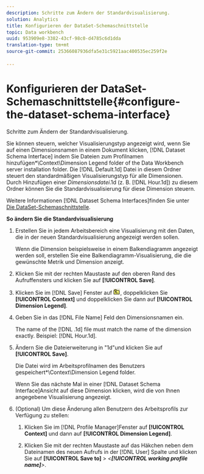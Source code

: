 ```yaml
---
description: Schritte zum Ändern der Standardvisualisierung.
solution: Analytics
title: Konfigurieren der DataSet-Schemaschnittstelle
topic: Data workbench
uuid: 953909e8-3382-43cf-98c0-d4785c6d1dda
translation-type: tm+mt
source-git-commit: 25366087936dfa5e31c5921aac400535ec259f2e

---
```



# Konfigurieren der DataSet-Schemaschnittstelle{#configure-the-dataset-schema-interface}

Schritte zum Ändern der Standardvisualisierung.

Sie können steuern, welcher Visualisierungstyp angezeigt wird, wenn Sie auf einen Dimensionsnamen in einem Dokument klicken, [!DNL Dataset Schema Interface] indem Sie Dateien zum Profilnamen hinzufügen\*\Context\Dimension Legend folder of the Data Workbench server installation folder. Die [!DNL Default.1d] Datei in diesem Ordner steuert den standardmäßigen Visualisierungstyp für alle Dimensionen. Durch Hinzufügen einer *Dimensionsdatei*.1d (z. B. [!DNL Hour.1d]) zu diesem Ordner können Sie die Standardvisualisierung für diese Dimension steuern.

Weitere Informationen [!DNL Dataset Schema Interfaces]finden Sie unter [Die DataSet-Schemaschnittstelle](../../../home/c-get-started/c-admin-intrf/c-dtst-sch-intrf.md#concept-e147b3a5b542453ca2b121e1c85bb175).

**So ändern Sie die Standardvisualisierung**

1. Erstellen Sie in jedem Arbeitsbereich eine Visualisierung mit den Daten, die in der neuen Standardvisualisierung angezeigt werden sollen.

   Wenn die Dimension beispielsweise in einem Balkendiagramm angezeigt werden soll, erstellen Sie eine Balkendiagramm-Visualisierung, die die gewünschte Metrik und Dimension anzeigt.

1. Klicken Sie mit der rechten Maustaste auf den oberen Rand des Aufruffensters und klicken Sie auf **[!UICONTROL Save]**.
1. Klicken Sie im [!DNL Save] Fenster auf ![](assets/btn_folder_up.png), doppelklicken Sie **[!UICONTROL Context]** und doppelklicken Sie dann auf **[!UICONTROL Dimension Legend]**.
1. Geben Sie in das [!DNL File Name] Feld den Dimensionsnamen ein.

   The name of the [!DNL .1d] file must match the name of the dimension exactly. Beispiel: [!DNL Hour.1d].

1. Ändern Sie die Dateierweiterung in &quot;1d&quot;und klicken Sie auf **[!UICONTROL Save]**.

   Die Datei wird im Arbeitsprofilnamen des Benutzers gespeichert*\Context\Dimension Legend folder.

   Wenn Sie das nächste Mal in einer [!DNL Dataset Schema Interface]Ansicht auf diese Dimension klicken, wird die von Ihnen angegebene Visualisierung angezeigt.

1. (Optional) Um diese Änderung allen Benutzern des Arbeitsprofils zur Verfügung zu stellen:

   1. Klicken Sie im [!DNL Profile Manager]Fenster auf **[!UICONTROL Context]** und dann auf **[!UICONTROL Dimension Legend]**.

   1. Klicken Sie mit der rechten Maustaste auf das Häkchen neben dem Dateinamen des neuen Aufrufs in der [!DNL User] Spalte und klicken Sie auf **[!UICONTROL Save to]** > *&lt;**[!UICONTROL working profile name]**>*.


